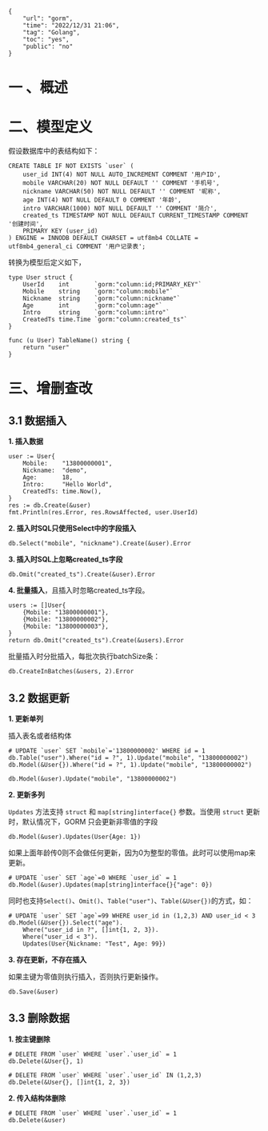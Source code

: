 ```
{
    "url": "gorm",
    "time": "2022/12/31 21:06",
    "tag": "Golang",
    "toc": "yes",
    "public": "no"
}
```

# 一 、概述



# 二、模型定义

假设数据库中的表结构如下：

```
CREATE TABLE IF NOT EXISTS `user` (
    user_id INT(4) NOT NULL AUTO_INCREMENT COMMENT '用户ID',
    mobile VARCHAR(20) NOT NULL DEFAULT '' COMMENT '手机号',
    nickname VARCHAR(50) NOT NULL DEFAULT '' COMMENT '昵称',
    age INT(4) NOT NULL DEFAULT 0 COMMENT '年龄',
    intro VARCHAR(1000) NOT NULL DEFAULT '' COMMENT '简介',
    created_ts TIMESTAMP NOT NULL DEFAULT CURRENT_TIMESTAMP COMMENT '创建时间',
    PRIMARY KEY (user_id)
) ENGINE = INNODB DEFAULT CHARSET = utf8mb4 COLLATE = utf8mb4_general_ci COMMENT '用户记录表';
```

转换为模型后定义如下，

```
type User struct {
	UserId    int       `gorm:"column:id;PRIMARY_KEY"`
	Mobile    string    `gorm:"column:mobile"`
	Nickname  string    `gorm:"column:nickname"`
	Age       int       `gorm:"column:age"`
	Intro     string    `gorm:"column:intro"`
	CreatedTs time.Time `gorm:"column:created_ts"`
}

func (u User) TableName() string {
	return "user"
}
```

# 三、增删查改

## 3.1 数据插入

**1. 插入数据**

```
user := User{
	Mobile:    "13800000001",
	Nickname:  "demo",
	Age:       18,
	Intro:     "Hello World",
	CreatedTs: time.Now(),
}
res := db.Create(&user)
fmt.Println(res.Error, res.RowsAffected, user.UserId)
```

**2. 插入时SQL只使用Select中的字段插入**

```
db.Select("mobile", "nickname").Create(&user).Error
```

**3. 插入时SQL上忽略created_ts字段**

```
db.Omit("created_ts").Create(&user).Error
```

**4. 批量插入**，且插入时忽略created_ts字段。

```
users := []User{
	{Mobile: "13800000001"},
	{Mobile: "13800000002"},
	{Mobile: "13800000003"},
}
return db.Omit("created_ts").Create(&users).Error
```

批量插入时分批插入，每批次执行batchSize条：

```
db.CreateInBatches(&users, 2).Error
```

## 3.2 数据更新

**1. 更新单列**

插入表名或者结构体

```
# UPDATE `user` SET `mobile`='13800000002' WHERE id = 1
db.Table("user").Where("id = ?", 1).Update("mobile", "13800000002")
db.Model(&User{}).Where("id = ?", 1).Update("mobile", "13800000002")

db.Model(&user).Update("mobile", "13800000002")
```

**2. 更新多列**

`Updates` 方法支持 `struct` 和 `map[string]interface{}` 参数。当使用 `struct` 更新时，默认情况下，GORM 只会更新非零值的字段

```
db.Model(&user).Updates(User{Age: 1})
```

如果上面年龄传0则不会做任何更新，因为0为整型的零值。此时可以使用map来更新。

```
# UPDATE `user` SET `age`=0 WHERE `user_id` = 1
db.Model(&user).Updates(map[string]interface{}{"age": 0})
```

同时也支持`Select()`、`Omit()`、`Table("user")`、`Table(&User{})`的方式，如：

```
# UPDATE `user` SET `age`=99 WHERE user_id in (1,2,3) AND user_id < 3
db.Model(&User{}).Select("age").
	Where("user_id in ?", []int{1, 2, 3}).
	Where("user_id < 3").
	Updates(User{Nickname: "Test", Age: 99})
```

**3. 存在更新，不存在插入**

如果主键为零值则执行插入，否则执行更新操作。

```
db.Save(&user)
```

## 3.3 删除数据

**1. 按主键删除**

```
# DELETE FROM `user` WHERE `user`.`user_id` = 1
db.Delete(&User{}, 1)

# DELETE FROM `user` WHERE `user`.`user_id` IN (1,2,3)
db.Delete(&User{}, []int{1, 2, 3})
```

**2. 传入结构体删除**

```
# DELETE FROM `user` WHERE `user`.`user_id` = 1
db.Delete(&user)
```

